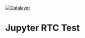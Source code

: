 [![Datalayer](https://assets.datalayer.design/datalayer-25.svg)](https://datalayer.io)

# Jupyter RTC Test
